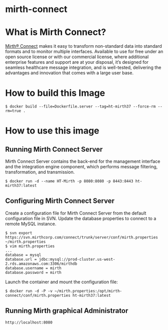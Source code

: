 mirth-connect
============

# What is Mirth Connect?

[Mirth® Connect](https://www.mirth.com/Products-and-Services/Mirth-Connect) makes it easy to transform non-standard data into standard formats and to monitor multiple interfaces. Available to use for free under an open source license or with our commercial license, where additional enterprise features and support are at your disposal, it’s designed for seamless healthcare message integration, and is well-tested, delivering the advantages and innovation that comes with a large user base.

# How to build this Image 
	$ docker build --file=Dockerfile.server --tag=ht-mirth37 --force-rm --rm=true .


# How to use this image


## Running Mirth Connect Server

Mirth Connect Server contains the back-end for the management interface and the integration engine component, which performs message filtering, transformation, and transmission.

    $ docker run -d --name HT-Mirth -p 8080:8080 -p 8443:8443 ht-mirth37:latest

## Configuring Mirth Connect Server

Create a configuration file for Mirth Connect Server from the default configuration file in SVN. Update the database properties to connect to a remote MySQL instance.

    $ svn export https://svn.mirthcorp.com/connect/trunk/server/conf/mirth.properties ~/mirth.properties
    $ vim mirth.properties
    ...
    database = mysql
    database.url = jdbc:mysql://prod-cluster.us-west-2.rds.amazonaws.com:3306/mirthdb
    database.username = mirth
    database.password = mirth

Launch the container and mount the configuration file:

    $ docker run -d -P -v ~/mirth.properties:/opt/mirth-connect/conf/mirth.properties ht-mirth37:latest

## Running Mirth graphical Administrator

	http://localhost:8080

